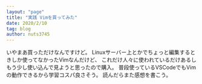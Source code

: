 ```yaml
---
layout: "page"
title: "実践 Vimを買ってみた"
date: 2020/2/10
tag: blog
author: nuts3745
---
```

いやまあ買っただけなんですけど。
Linuxサーバー上とかでちょっと編集するときしか使ってなかったVimなんだけど、
これだけ人々に使われているだけあるしもう少し使い込んで見ようと思ったので購入。
普段使っているVSCodeでもVimの動作できるから学習コスパ良さそう。
読んだらまた感想を書こう。